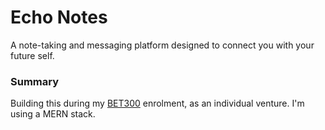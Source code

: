 # Echo Notes
A note-taking and messaging platform designed to connect you with your future self.

### Summary
Building this during my [BET300](https://uwaterloo.ca/conrad-school-entrepreneurship-business/bet-courses#BET300) enrolment, as an individual venture. I'm using a MERN stack.


